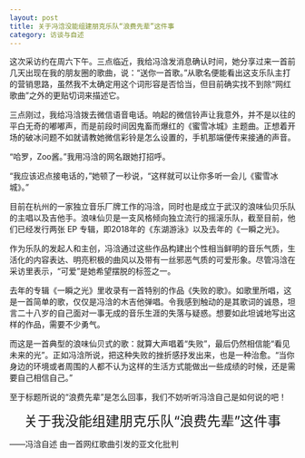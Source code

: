 ```yaml
---
layout: post
title: 关于冯浛没能组建朋克乐队“浪费先辈”这件事
category: 访谈与自述
---
```


这次采访约在周六下午。三点临近，我给冯浛发消息确认时间，她分享过来一首前几天出现在我的朋友圈的歌曲，说：“送你一首歌。”从歌名便能看出这支乐队主打的营销思路，虽然我不太确定用这个词形容是否恰当，但目前确实找不到除“网红歌曲”之外的更贴切词来描述它。

三点刚过，我给冯浛拨去微信语音电话。响起的微信铃声让我意外，并不是以往的平白无奇的嘟嘟声，而是前段时间因鬼畜而爆红的《蜜雪冰城》主题曲。正想着开场的破冰问题不如就请教她微信彩铃是怎么设置的，手机那端便传来接通的声音。

“哈罗，Zoo酱。”我用冯浛的网名跟她打招呼。

“我应该迟点接电话的，”她顿了一秒说，“这样就可以让你多听一会儿《蜜雪冰城》。”

目前在杭州的一家独立音乐厂牌工作的冯浛，同时也是成立于武汉的浪味仙贝乐队的主唱以及吉他手。浪味仙贝是一支风格倾向独立流行的摇滚乐队，截至目前，他们已经发行两张 EP 专辑，即2018年的《东湖游泳》以及去年的《一瞬之光》。

作为乐队的发起人和主创，冯浛通过这些作品构建出个性相当鲜明的音乐气质，生活化的内容表达、明亮积极的曲风以及带有一丝邪恶气质的可爱形象。尽管冯浛在采访里表示，“可爱”是她希望摆脱的标签之一。

去年的专辑《一瞬之光》里收录有一首特别的作品《失败的歌》。如歌里所唱，这是一首简单的歌，仅仅是冯浛的木吉他弹唱。令我感到触动的是其歌词的诚恳，坦言二十八岁的自己面对一事无成的音乐生涯的失落与疑惑。想要如此坦诚地写出这样的作品，需要不少勇气。

而这是一首典型的浪味仙贝式的歌：就算大声唱着“失败”，最后仍然相信能“看见未来的光”。正如冯浛所说，把这种失败的挫折感抒发出来，也是一种治愈。“当你身边的环境或者周围的人都不认为这样的生活方式能做出一些成绩的时候，还是需要自己相信自己。”

至于标题所说的“浪费先辈”是怎么回事，我们不妨听听冯浛自己是如何说的吧！

<p align="center"><font size="5">关于我没能组建朋克乐队“浪费先辈”这件事</font></p>
——冯浛自述
由一首网红歌曲引发的亚文化批判
